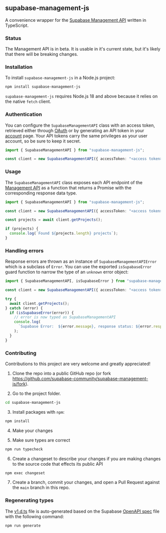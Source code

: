 ## supabase-management-js

A convenience wrapper for the [Supabase Management API](https://supabase.com/docs/reference/api/introduction) written in TypeScript.

### Status

The Management API is in beta. It is usable in it's current state, but it's likely that there will be breaking changes.

### Installation

To install `supabase-management-js` in a Node.js project:

```sh
npm install supabase-management-js
```

`supabase-management-js` requires Node.js 18 and above because it relies on the native `fetch` client.

### Authentication

You can configure the `SupabaseManagementAPI` class with an access token, retrieved either through [OAuth](https://supabase.com/docs/guides/integrations/oauth-apps/authorize-an-oauth-app) or by generating an API token in your [account](https://supabase.com/dashboard/account/tokens) page. Your API tokens carry the same privileges as your user account, so be sure to keep it secret.

```ts
import { SupabaseManagementAPI } from "supabase-management-js";

const client = new SupabaseManagementAPI({ accessToken: "<access token>" });
```

### Usage

The `SupabaseManagementAPI` class exposes each API endpoint of the [Management API](https://supabase.com/docs/reference/api/introduction) as a function that returns a Promise with the corresponding response data type.

```ts
import { SupabaseManagementAPI } from "supabase-management-js";

const client = new SupabaseManagementAPI({ accessToken: "<access token>" });

const projects = await client.getProjects();

if (projects) {
  console.log(`Found ${projects.length} projects`);
}
```

### Handling errors

Response errors are thrown as an instance of `SupabaseManagementAPIError` which is a subclass of `Error`. You can use the exported `isSupabaseError` guard function to narrow the type of an `unknown` error object:

```ts
import { SupabaseManagementAPI, isSupabaseError } from "supabase-management-js";

const client = new SupabaseManagementAPI({ accessToken: "<access token>" });

try {
  await client.getProjects();
} catch (error) {
  if (isSupabaseError(error)) {
    // error is now typed as SupabaseManagementAPI
    console.log(
      `Supabase Error:  ${error.message}, response status: ${error.response.status}`
    );
  }
}
```

### Contributing

Contributions to this project are very welcome and greatly appreciated!

1. Clone the repo into a public GitHub repo (or fork https://github.com/supabase-community/supabase-management-js/fork).

2. Go to the project folder.

```sh
cd supabase-management-js
```

3. Install packages with `npm`:

```sh
npm install
```

4. Make your changes

5. Make sure types are correct

```sh
npm run typecheck
```

6. Create a changeset to describe your changes if you are making changes to the source code that effects its public API

```sh
npm exec changeset
```

7. Create a branch, commit your changes, and open a Pull Request against the `main` branch in this repo.

### Regenerating types

The [v1.d.ts](./src/api/v1.d.ts) file is auto-generated based on the Supabase [OpenAPI spec](https://api.supabase.com/api/v1-json) file with the following command:

```sh
npm run generate
```
